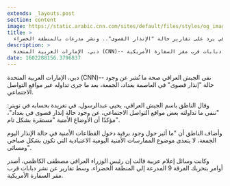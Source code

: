 ```yaml
--- 
extends: _layouts.post 
section: content 
image: https://static.arabic.cnn.com/sites/default/files/styles/og_image_v1/public/2020/10/10/images/GettyImages-136476901.jpg?h=32924a51&itok=P_dHWzBy 
title: > 
  الجيش العراقي يرد على تقارير حالة "الإنذار القصوى".. ونشر مدرعات بالمنطقة الخضراء 
description: > 
  دبي، الإمارات العربية المتحدة (CNN)-- نفى الجيش العراقي صحة ما نُشر عن وجود حالة "إنذار قصوى" في العاصمة بغداد، الجمعة، بعد ما جرى تداوله عبر مواقع التواصل الاجتماعي.وقال الناطق باسم الجيش العراقي، يحيى عبدالرسول، في تغريدة بحسابه في تويتر: "ننفي ما تداولته بعض مواقع التواصل الاجتماعي، عن وجود حالة إنذار قصوى في بغداد"، مؤكدًا أن الأوضاع الأمنية "مستقرة بشكل تام".وأضاف الناطق أن "ما أثير حول وجود برقية دخول القطاعات الأمنية في حالة الإنذار اليوم الجمعة، لا يتعدى موضوع الممارسات الأمنية اليومية الاعتيادية التي تكون بشكل صباحي ومسائي".وكانت وسائل إعلام عربية قالت إن رئيس الوزراء العراقي مصطفى الكاظمي، أصدر أوامر بتحريك الفرقة 9 المدرعة إلى المنطقة الخضراء، وسط تقارير عن نشر دبابات قرب مقر السفارة الأمريكية. 
date: 1602288156.3796837 
--- 
```

دبي، الإمارات العربية المتحدة (CNN)-- نفى الجيش العراقي صحة ما نُشر عن وجود حالة "إنذار قصوى" في العاصمة بغداد، الجمعة، بعد ما جرى تداوله عبر مواقع التواصل الاجتماعي.

وقال الناطق باسم الجيش العراقي، يحيى عبدالرسول، في تغريدة بحسابه في تويتر: "ننفي ما تداولته بعض مواقع التواصل الاجتماعي، عن وجود حالة إنذار قصوى في بغداد"، مؤكدًا أن الأوضاع الأمنية "مستقرة بشكل تام".

وأضاف الناطق أن "ما أثير حول وجود برقية دخول القطاعات الأمنية في حالة الإنذار اليوم الجمعة، لا يتعدى موضوع الممارسات الأمنية اليومية الاعتيادية التي تكون بشكل صباحي ومسائي".

وكانت وسائل إعلام عربية قالت إن رئيس الوزراء العراقي مصطفى الكاظمي، أصدر أوامر بتحريك الفرقة 9 المدرعة إلى المنطقة الخضراء، وسط تقارير عن نشر دبابات قرب مقر السفارة الأمريكية.